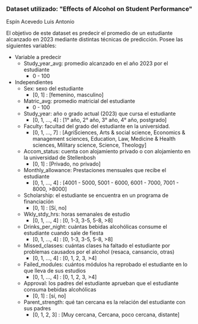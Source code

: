 ### Dataset utilizado: "Effects of Alcohol on Student Performance"
Espín Acevedo Luis Antonio

El objetivo de este dataset es predecir el promedio de un estudiante alcanzado en 2023 mediante distintas técnicas de predicción.
Posee las siguientes variables:
- Variable a predecir
    - Study_year_avg: promedio alcanzado en el año 2023 por el estudiante
        - 0 - 100
- Independientes
    - Sex: sexo del estudiante
        - [0, 1] : [femenino, masculino]
    - Matric_avg: promedio matricial del estudiante
        - 0 - 100
    - Study_year: año o grado actual (2023) que cursa el estudiante
        - [0, 1, ..., 4] : [1° año, 2° año, 3° año, 4° año, postgrado]
    - Faculty: facultad del grado del estudiante en la universidad.
        - [0, 1, ..., 7] : [AgriSciences, Arts & social science, Economics & management sciences, Education, Law, Medicine & Health sciences, Military science, Science, Theology]
    - Accom_status: cuenta con alojamiento privado o con alojamiento en la universidad de Stellenbosh
        - [0, 1] : [Privado, no privado]
    - Monthly_allowance: Prestaciones mensuales que recibe el estudiante
        - [0, 1, ..., 4] : [4001 - 5000, 5001 - 6000, 6001 - 7000, 7001 - 8000, >8000]
    - Scholarship: el estudiante se encuentra en un programa de financiación
        - [0, 1] : [Sí, no]
    - Wkly_stdy_hrs: horas semanales de estudio
        - [0, 1, ..., 4] : [0, 1-3, 3-5, 5-8, >8]
    - Drinks_per_night: cuántas bebidas alcohólicas consume el estudiante cuando sale de fiesta
        - [0, 1, ..., 4] : [0, 1-3, 3-5, 5-8, >8]
    - Missed_classes: cuántas clases ha faltado el estudiante por problemas causados por el alcohol (resaca, cansancio, otras)
        - [0, 1, ..., 4] : [0, 1, 2, 3, >4]
    - Failed_modules: cuántos módulos ha reprobado el estudiante en lo que lleva de sus estudios
        - [0, 1, ..., 4] : [0, 1, 2, 3, >4]
    - Approval: los padres del estudiante aprueban que el estudiante consuma bebidas alcohólicas
        - [0, 1] : [sí, no]
    - Parent_strength: qué tan cercana es la relación del estudiante con sus padres
        - [0, 1, 2, 3] : [Muy cercana, Cercana, poco cercana, distante]
